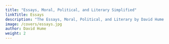 ```yaml
---
title: "Essays, Moral, Political, and Literary Simplified"
linkTitle: Essays
description: "The Essays, Moral, Political, and Literary by David Hume is in three parts"
image: /covers/essays.jpg
author: David Hume
weight: 2
---
```

